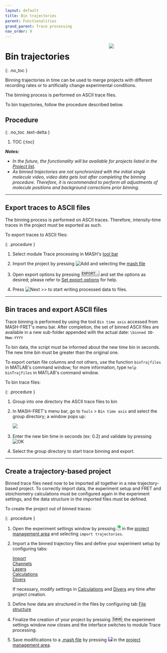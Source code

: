 ```yaml
---
layout: default
title: Bin trajectories
parent: Functionalities
grand_parent: Trace processing
nav_order: 9
---
```


<img src="../../assets/images/logos/logo-trace-processing_400px.png" width="170" style="float:right; margin-left: 15px;"/>

# Bin trajectories
{: .no_toc }

Binning trajectories in time can be used to merge projects with different recording rates or to artificially change experimental conditions.

The binning process is performed on ASCII trace files.

To bin trajectories, follow the procedure described below.


## Procedure
{: .no_toc .text-delta }

1. TOC
{:toc}

***Notes:***
* *In the future, the functionality will be available for projects listed in the 
[Project list](../../Getting_started.html#project-management-area).*
* *As binned trajectories are not synchronized with the initial single molecule video, video data gets lost after completing the binning procedure.
Therefore, it is recommended to perform all adjustments of molecule positions and background corrections prior binning.*


---

## Export traces to ASCII files

The binning process is performed on ASCII traces.
Therefore, intensity-time traces in the project must be exported as such.

To export traces to ASCII files:

{: .procedure }
1. Select module Trace processing in MASH's 
   [tool bar](../../Getting_started.html#interface)  
     
1. Import the project by pressing 
   ![Add](../../assets/images/gui/TP-but-add.png "Add") and selecting the 
   [mash file](../../output-files/mash-mash-project.html)  
     
1. Open export options by pressing 
   ![EXPORT...](../../assets/images/gui/TP-but-exportdotdotdot.png "EXPORT...") and set the options as desired; please refer to 
   [Set export options](set-export-options.html) for help.
     
1. Press 
   ![Next >>](../../assets/images/gui/TP-but-next-supsup.png "Next >>") to start writing processed data to files. 


---

## Bin traces and export ASCII files

Trace binning is performed by using the tool `Bin time axis` accessed from MASH-FRET's menu bar.
After completion, the set of binned ASCII files are available in a new sub-folder appended with the actual date: `\binned DD-Mmm-YYYY`

To bin data, the script must be informed about the new time bin in seconds. 
The new time bin must be greater than the original one.

To export certain file columns and not others, use the function `binTrajfiles` in MATLAB's command window; for more information, type `help binTrajfiles` in MATLAB's command window.

To bin trace files:

{: .procedure }
1. Group into one directory the ASCII trace files to bin 
     
1. In MASH-FRET's menu bar, go to `Tools` > `Bin time axis` and select the group directory; a window pops up:  
     
   <img src="../../assets/images/gui/TP-bin-traj-input.png" style="max-width:235px;">  
     
1. Enter the new bin time in seconds (ex: 0.2) and validate by pressing 
   ![OK](../../assets/images/gui/TP-but-ok.png)
     
1. Select the group directory to start trace binning and export.


---

## Create a trajectory-based project

Binned trace files need now to be imported all together in a new trajectory-based project. 
To correctly import data, the experiment setup and FRET and stoichiometry calculations must be configured again in the experiment settings, and the data structure in the imported files must be defined.

To create the project out of binned traces:

{: .procedure }
1. Open the experiment settings window by pressing 
   ![New project](../../assets/images/gui/interface-but-newproj.png "New project") in the 
   [project management area](../../Getting_started#project-management-area) and selecting `import trajectories`.  
     
1. Import a the binned trajectory files and define your experiment setup by configuring tabs:  
     
   [Import](../../tutorials/set-experiment-settings/import-trajectories.html#import)  
   [Channels](../../tutorials/set-experiment-settings/import-trajectories.html#channels)  
   [Lasers](../../tutorials/set-experiment-settings/import-trajectories.html#lasers)  
   [Calculations](../../tutorials/set-experiment-settings/import-trajectories.html#calculations)  
   [Divers](../../tutorials/set-experiment-settings/import-trajectories.html#divers)  
     
   If necessary, modify settings in 
   [Calculations](../../tutorials/set-experiment-settings/import-trajectories.html#calculations) and 
   [Divers](../../tutorials/set-experiment-settings/import-trajectories.html#divers) any time after project creation.  
     
1. Define how data are structured in the files by configuring tab 
   [File structure](../../tutorials/set-experiment-settings/import-trajectories.html#file-structure)  
     
1. Finalize the creation of your project by pressing 
   ![Save](../../assets/images/gui/newproj-but-save.png); the experiment settings window now closes and the interface switches to module Trace processing.  
     
1. Save modifications to a 
   [.mash file](../../output-files/mash-mash-project.html) by pressing 
   ![Save project](../../assets/images/gui/interface-but-saveproj.png "Save project") in the 
   [project management area](../../Getting_started#project-management-area).

